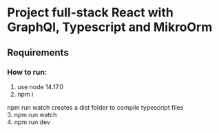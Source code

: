 # Project full-stack React with GraphQl, Typescript and MikroOrm  

## Requirements  

### How to run:  
1. use node 14.17.0  
2. npm i  

npm run watch creates a dist folder to compile typescript files  
3. npm run watch  
4. npm run dev  
